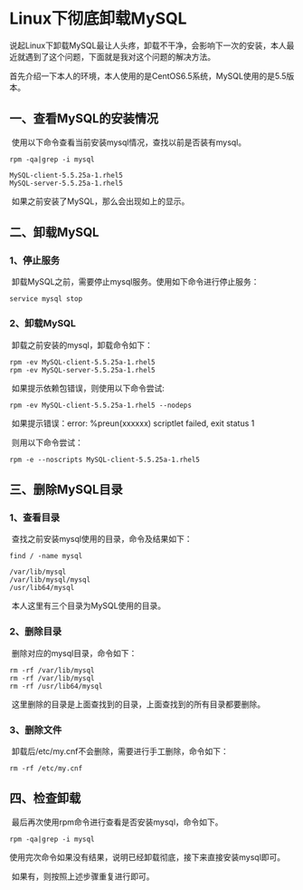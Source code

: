 # Linux下彻底卸载MySQL

​    说起Linux下卸载MySQL最让人头疼，卸载不干净，会影响下一次的安装，本人最近就遇到了这个问题，下面就是我对这个问题的解决方法。

​    首先介绍一下本人的环境，本人使用的是CentOS6.5系统，MySQL使用的是5.5版本。

## 一、查看MySQL的安装情况

​    使用以下命令查看当前安装mysql情况，查找以前是否装有mysql。

```
rpm -qa|grep -i mysql

MySQL-client-5.5.25a-1.rhel5
MySQL-server-5.5.25a-1.rhel5
```

​    如果之前安装了MySQL，那么会出现如上的显示。

## 二、卸载MySQL

### 1、停止服务

​    卸载MySQL之前，需要停止mysql服务。使用如下命令进行停止服务：

```
service mysql stop
```

### 2、卸载MySQL

​    卸载之前安装的mysql，卸载命令如下：

```
rpm -ev MySQL-client-5.5.25a-1.rhel5
rpm -ev MySQL-server-5.5.25a-1.rhel5
```

​    如果提示依赖包错误，则使用以下命令尝试:

```
rpm -ev MySQL-client-5.5.25a-1.rhel5 --nodeps
```

​    如果提示错误：error: %preun(xxxxxx) scriptlet failed, exit status 1

​    则用以下命令尝试：

```
rpm -e --noscripts MySQL-client-5.5.25a-1.rhel5
```

## 三、删除MySQL目录

### 1、查看目录

​    查找之前安装mysql使用的目录，命令及结果如下：

```
find / -name mysql

/var/lib/mysql
/var/lib/mysql/mysql
/usr/lib64/mysql
```

​    本人这里有三个目录为MySQL使用的目录。

### 2、删除目录

​    删除对应的mysql目录，命令如下：

```
rm -rf /var/lib/mysql
rm -rf /var/lib/mysql
rm -rf /usr/lib64/mysql
```

​    这里删除的目录是上面查找到的目录，上面查找到的所有目录都要删除。

### 3、删除文件

​    卸载后/etc/my.cnf不会删除，需要进行手工删除，命令如下：

```
rm -rf /etc/my.cnf
```

## 四、检查卸载

​    最后再次使用rpm命令进行查看是否安装mysql，命令如下。

```
rpm -qa|grep -i mysql
```

​    使用完次命令如果没有结果，说明已经卸载彻底，接下来直接安装mysql即可。

​    如果有，则按照上述步骤重复进行即可。